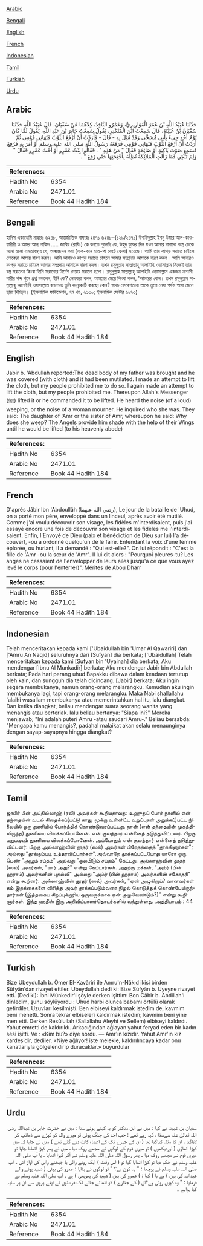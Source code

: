 [Arabic](#arabic)

[Bengali](#bengali)

[English](#english)

[French](#french)

[Indonesian](#indonesian)

[Tamil](#tamil)

[Turkish](#turkish)

[Urdu](#urdu)

## Arabic


<div dir="rtl" lang="ar" style={{fontSize:'larger',backgroundColor:'#f8f9fa',padding:20}}>
حَدَّثَنَا عُبَيْدُ اللَّهِ بْنُ عُمَرَ الْقَوَارِيرِيُّ، وَعَمْرٌو النَّاقِدُ، كِلاَهُمَا عَنْ سُفْيَانَ، قَالَ عُبَيْدُ اللَّهِ حَدَّثَنَا سُفْيَانُ بْنُ عُيَيْنَةَ، قَالَ سَمِعْتُ ابْنَ الْمُنْكَدِرِ، يَقُولُ سَمِعْتُ جَابِرَ بْنَ عَبْدِ اللَّهِ، يَقُولُ لَمَّا كَانَ يَوْمُ أُحُدٍ جِيءَ بِأَبِي مُسَجًّى وَقَدْ مُثِلَ بِهِ - قَالَ - فَأَرَدْتُ أَنْ أَرْفَعَ الثَّوْبَ فَنَهَانِي قَوْمِي ثُمَّ أَرَدْتُ أَنْ أَرْفَعَ الثَّوْبَ فَنَهَانِي قَوْمِي فَرَفَعَهُ رَسُولُ اللَّهِ صلى الله عليه وسلم أَوْ أَمَرَ بِهِ فَرُفِعَ فَسَمِعَ صَوْتَ بَاكِيَةٍ أَوْ صَائِحَةٍ فَقَالَ ‏"‏ مَنْ هَذِهِ ‏"‏ ‏.‏ فَقَالُوا بِنْتُ عَمْرٍو أَوْ أُخْتُ عَمْرٍو فَقَالَ ‏"‏ وَلِمَ تَبْكِي فَمَا زَالَتِ الْمَلاَئِكَةُ تُظِلُّهُ بِأَجْنِحَتِهَا حَتَّى رُفِعَ ‏"‏ ‏.‏
</div>
<div style={{backgroundColor:'#f8f9fa',padding:20, marginBottom: 10}}><table> <thead> <tr> <th>References:</th> <th></th> </tr> </thead> <tbody><tr><td>Hadith No</td><td>6354</td></tr><tr><td>Arabic No</td><td>2471.01</td></tr><tr><td>Reference</td><td>Book 44 Hadith 184</td></tr></tbody></table></div>

## Bengali


<div dir="ltr" lang="bn" style={{fontSize:'larger',backgroundColor:'#f8f9fa',padding:20}}>
হাদিস একাডেমি নাম্বারঃ ৬২৪৮, আন্তর্জাতিক নাম্বারঃ ২৪৭১ ৬২৪৮–(১২৯/২৪৭১) উবাইদুল্লাহ ইবনু উমার আল-কাওয়ারীরী ও আমর আন্‌ নাকিদ ..... জাবির (রাযিঃ) কে বলতে শুনেছি যে, উহুদ যুদ্ধের দিন যখন আমার বাবাকে বস্ত্রে ঢেকে আনা হলো এমতাবস্থায় যে, অঙ্গচ্ছেদন করা (নাক-কান হাত-পা কেটে ফেলা) হয়েছে। আমি তার কাপড় সরাতে চাইলে লোকেরা আমায় বারণ করল। আমি আবারও কাপড় সরাতে চাইলে আমার সম্প্রদায় আমাকে বারণ করল। আমি আবারও কাপড় সরাতে চাইলে আমার সম্প্রদায় আমাকে বারণ করল। তখন রসূলুল্লাহ সাল্লাল্লাহু আলাইহি ওয়াসাল্লাম নিজেই তার বস্ত্র সরালেন কিংবা তিনি সরানোর নির্দেশ দেয়ায় সরানো হলো। রসূলুল্লাহ সাল্লাল্লাহু আলাইহি ওয়াসাল্লাম একজন ক্রন্দসী নারীর শব্দ শুনে প্রশ্ন করলেন, ইনি কে? লোকেরা বলল, আমরের মেয়ে কিংবা বলল, 'আমরের বোন। তখন রসূলুল্লাহ সাল্লাল্লাহু আলাইহি ওয়াসাল্লাম বললেনঃ তুমি কান্নাকাটি করছো কেন? অথচ ফেরেশতারা তাকে তুলে নেয়া পর্যন্ত পাখা মেলে ছায়া দিচ্ছিল। (ইসলামিক ফাউন্ডেশন, ৭ম খণ্ড, ৬১৩০; ইসলামিক সেন্টার ৬১৭৩)
</div>
<div style={{backgroundColor:'#f8f9fa',padding:20, marginBottom: 10}}><table> <thead> <tr> <th>References:</th> <th></th> </tr> </thead> <tbody><tr><td>Hadith No</td><td>6354</td></tr><tr><td>Arabic No</td><td>2471.01</td></tr><tr><td>Reference</td><td>Book 44 Hadith 184</td></tr></tbody></table></div>

## English


<div dir="ltr" lang="en" style={{fontSize:'larger',backgroundColor:'#f8f9fa',padding:20}}>
Jabir b. 'Abdullah reported:The dead body of my father was brought and he was covered (with cloth) and it had been mutilated. I made an attempt to lift the cloth, but my people prohibited me to do so. I again made an attempt to lift the cloth, but my people prohibited me. Thereupon Allah's Messenger (ﷺ) lifted it or he commanded it to be lifted. He heard the noise (of a loud) weeping, or the noise of a woman mourner. He inquired who she was. They said: The daughter of 'Amr or the sister of Amr, whereupon he said: Why does she weep? The Angels provide him shade with the help of their Wings until he would be lifted (to his heavenly abode)
</div>
<div style={{backgroundColor:'#f8f9fa',padding:20, marginBottom: 10}}><table> <thead> <tr> <th>References:</th> <th></th> </tr> </thead> <tbody><tr><td>Hadith No</td><td>6354</td></tr><tr><td>Arabic No</td><td>2471.01</td></tr><tr><td>Reference</td><td>Book 44 Hadith 184</td></tr></tbody></table></div>

## French


<div dir="ltr" lang="fr" style={{fontSize:'larger',backgroundColor:'#f8f9fa',padding:20}}>
D'après Jâbir Ibn 'Abdoullâh (رضي الله عنهما), Le jour de la bataille de 'Uhud, on a porté mon père, enveloppé dans un linceul, après avoir été mutilé. Comme j'ai voulu découvrir son visage, les fidèles m'interdisaient, puis j'ai essayé encore une fois de découvrir son visage et les fidèles me l'interdisaient. Enfin, l'Envoyé de Dieu (paix et bénédiction de Dieu sur lui) l'a découvert, -ou a ordonné quelqu'un de le faire. Entendant la voix d'une femme éplorée, ou hurlant, il a demandé : "Qui est-elle?". On lui répondit : "C'est la fille de 'Amr -ou la sœur de 'Amr". Il lui dit alors : "Pourquoi pleures-tu? Les anges ne cessaient de l'envelopper de leurs ailes jusqu'à ce que vous ayez levé le corps (pour l'enterrer)". Mérites de Abou Dharr
</div>
<div style={{backgroundColor:'#f8f9fa',padding:20, marginBottom: 10}}><table> <thead> <tr> <th>References:</th> <th></th> </tr> </thead> <tbody><tr><td>Hadith No</td><td>6354</td></tr><tr><td>Arabic No</td><td>2471.01</td></tr><tr><td>Reference</td><td>Book 44 Hadith 184</td></tr></tbody></table></div>

## Indonesian


<div dir="ltr" lang="id" style={{fontSize:'larger',backgroundColor:'#f8f9fa',padding:20}}>
Telah menceritakan kepada kami ['Ubaidullah bin 'Umar Al Qawariri] dan ['Amru An Naqid] seluruhnya dari [Sufyan] dia berkata; ['Ubaidullah] Telah menceritakan kepada kami [Sufyan bin 'Uyainah] dia berkata; Aku mendengar [Ibnu Al Munkadir] berkata; Aku mendengar Jabir bin Abdullah berkata; Pada hari perang uhud Bapakku dibawa dalam keadaan tertutup oleh kain, dan sungguh dia telah dicincang. [Jabir] berkata; Aku ingin segera membukanya, namun orang-orang melarangku. Kemudian aku ingin membukanya lagi, tapi orang-orang melarangku. Maka Nabi shallallahu 'alaihi wasallam membukanya atau memerintahkan hal itu, lalu diangkat. Dan ketika diangkat, beliau mendengar suara seorang wanita yang menangis atau berteriak. lalu beliau bertanya: "Siapa ini?" Mereka menjawab; "Ini adalah puteri Amru -atau saudari Amru-." Beliau bersabda: "Mengapa kamu menangis?, padahal malaikat akan selalu menaunginya dengan sayap-sayapnya hingga diangkat?
</div>
<div style={{backgroundColor:'#f8f9fa',padding:20, marginBottom: 10}}><table> <thead> <tr> <th>References:</th> <th></th> </tr> </thead> <tbody><tr><td>Hadith No</td><td>6354</td></tr><tr><td>Arabic No</td><td>2471.01</td></tr><tr><td>Reference</td><td>Book 44 Hadith 184</td></tr></tbody></table></div>

## Tamil


<div dir="ltr" lang="ta" style={{fontSize:'larger',backgroundColor:'#f8f9fa',padding:20}}>
ஜாபிர் பின் அப்தில்லாஹ் (ரலி) அவர்கள் கூறியதாவது: உஹுதுப் போர் நாளில் என் தந்தையின் உடல் சிதைக்கப்(பட்டு காது, மூக்கு உள்ளிட்ட உறுப்புகள் அறுக்கப்)பட்ட நிலையில் ஒரு துணியில் போர்த்திக் கொண்டுவரப்பட்டது. நான் (என் தந்தையின் முகத்திலிருந்த) துணியை விலக்கப்போனேன். என் குலத்தார் என்னைத் தடுத்துவிட்டனர். பிறகு மறுபடியும் துணியை விலக்கப்போனேன். அப்போதும் என் குலத்தார் என்னைத் தடுத்துவிட்டனர். பிறகு அல்லாஹ்வின் தூதர் (ஸல்) அவர்கள் பிரேதத்தைத் "தூக்கினார்கள்"; அல்லது "தூக்கும்படி உத்தரவிட்டார்கள்".அவ்வாறே தூக்கப்பட்டபோது யாரோ ஒரு பெண் "அழும் சப்தம்" அல்லது "ஓலமிடும் சப்தம்" கேட்டது. அல்லாஹ்வின் தூதர் (ஸல்) அவர்கள், "யார் அது?" என்று கேட்டார்கள். அதற்கு மக்கள், "அம்ர் (பின் ஹராம்) அவர்களின் புதல்வி" அல்லது "அம்ர் (பின் ஹராம்) அவர்களின் சகோதரி" என்று கூறினர். அல்லாஹ்வின் தூதர் (ஸல்) அவர்கள், "ஏன் அழுகிறாய்? வானவர்கள் தம் இறக்கைகளை விரித்து அவர் தூக்கப்படும்வரை நிழல் கொடுத்துக் கொண்டேயிருந்தார்கள் (இத்தகைய சிறப்புக்குரிய ஒருவருக்காக ஏன் அழவேண்டும்?)" என்று கூறினார்கள். இந்த ஹதீஸ் இரு அறிவிப்பாளர்தொடர்களில் வந்துள்ளது. அத்தியாயம் : 44
</div>
<div style={{backgroundColor:'#f8f9fa',padding:20, marginBottom: 10}}><table> <thead> <tr> <th>References:</th> <th></th> </tr> </thead> <tbody><tr><td>Hadith No</td><td>6354</td></tr><tr><td>Arabic No</td><td>2471.01</td></tr><tr><td>Reference</td><td>Book 44 Hadith 184</td></tr></tbody></table></div>

## Turkish


<div dir="ltr" lang="tr" style={{fontSize:'larger',backgroundColor:'#f8f9fa',padding:20}}>
Bize Ubeydullah b. Ömer El-Kavâriri ile Amru'n-Nâkıd ikisi birden Süfyân'dan rivayet ettiler. Ubeydullah dedi ki: Bize Süfyân b. Uyeyne rivayet etti. (Dediki): İbni Münkedir'i şöyle derken işittim: Bon Câbir b. Abdillah'i dinledim, şunu söylüyordu : Uhud harbi olunca babamı örtülü olarak getirdiler. Uzuvları kesilmişti. Ben elbiseyi kaldırmak istedim de, kavmim beni menetti. Sonra tekrar elbiseleri kaldırmak istedim; kavmim beni yine men etti. Derken Resûlullah (Sallallahu Aleyhi ve Sellem) elbiseyi kaldırdı. Yahut emretti de kaldırıldı. Arkacığından ağlayan yahut feryad eden bir kadın sesi işitti. Ve : «Kim bu?» diye sordu. — Amr'ın kızıdır. Yahut Amr'ın kız kardeşidir, dediler. «Niye ağlıyor! işte melekle, kaldırılıncaya kadar onu kanatlarıyla gölgelendirip duracaklar.» buyurdular
</div>
<div style={{backgroundColor:'#f8f9fa',padding:20, marginBottom: 10}}><table> <thead> <tr> <th>References:</th> <th></th> </tr> </thead> <tbody><tr><td>Hadith No</td><td>6354</td></tr><tr><td>Arabic No</td><td>2471.01</td></tr><tr><td>Reference</td><td>Book 44 Hadith 184</td></tr></tbody></table></div>

## Urdu


<div dir="rtl" lang="ur" style={{fontSize:'larger',backgroundColor:'#f8f9fa',padding:20}}>
سفیان بن عیینہ نے کہا : میں نے ابن منکدر کو یہ کہتے ہوئے سنا : میں نے حضرت جابر بن عبداللہ رضی اللہ تعالیٰ عنہ سےسنا ، کہہ رہے تھے : جب احد کی جنگ ہوئی تو میرے والد کو کپڑے سے ڈھانپ کر لایاگیا ، ان کا مثلہ کیاگیا تھا ( ان کے چہرے تک کے اعضاء کاٹ دیے گئے تھے ) میں نے چاہا کہ میں کپڑا اٹھاؤں ( اوردیکھوں ) تو میری قوم کے لوگوں نے مجھے روک دیا ، میں نے پھر کپڑا اٹھانا چاہا تو میری قوم نے مجھے روک دیا ۔ پھر رسول اللہ صلی اللہ علیہ وسلم نے آکر کپڑا اٹھایا ، یا آپ صلی اللہ علیہ وسلم نے حکم دیا تو کپڑا اٹھایا گیا تو ( اس وقت ) ایک رونے والی یا چیخنے والی کی آواز آئی ۔ آپ صلی اللہ علیہ وسلم نے پوچھا : " یہ کون ہے؟ " تو لوگوں نے بتایا : عمرو کی بیٹی ( شہید ہونے والے عبداللہ کی بہن ) ہے یا ( کہا : ) عمرو کی بہن ( شہید کی پھوپھی ) ہے ۔ آپ صلی اللہ علیہ وسلم نے فرمایا : " وہ کیوں روتی ہے؟ان ( کے جنازے ) کو اٹھائے جانے تک فرشتوں نے اپنے پروں سے ان پر سایہ کیا ہواہے ۔
</div>
<div style={{backgroundColor:'#f8f9fa',padding:20, marginBottom: 10}}><table> <thead> <tr> <th>References:</th> <th></th> </tr> </thead> <tbody><tr><td>Hadith No</td><td>6354</td></tr><tr><td>Arabic No</td><td>2471.01</td></tr><tr><td>Reference</td><td>Book 44 Hadith 184</td></tr></tbody></table></div>